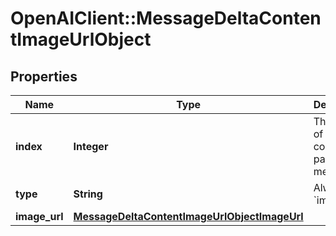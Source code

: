 # OpenAIClient::MessageDeltaContentImageUrlObject

## Properties
Name | Type | Description | Notes
------------ | ------------- | ------------- | -------------
**index** | **Integer** | The index of the content part in the message. | 
**type** | **String** | Always &#x60;image_url&#x60;. | 
**image_url** | [**MessageDeltaContentImageUrlObjectImageUrl**](MessageDeltaContentImageUrlObjectImageUrl.md) |  | [optional] 


